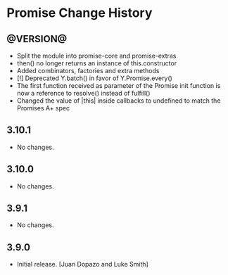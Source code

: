 Promise Change History
======================

@VERSION@
------

* Split the module into promise-core and promise-extras
* then() no longer returns an instance of this.constructor
* Added combinators, factories and extra methods
* [!] Deprecated Y.batch() in favor of Y.Promise.every()
* The first function received as parameter of the Promise init function is now
  a reference to resolve() instead of fulfill()
* Changed the value of |this| inside callbacks to undefined to match the
  Promises A+ spec

3.10.1
------

* No changes.

3.10.0
------

* No changes.

3.9.1
-----

* No changes.

3.9.0
-----

* Initial release. [Juan Dopazo and Luke Smith]
